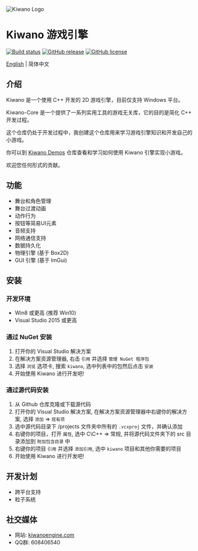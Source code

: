 ![Kiwano Logo](https://github.com/Nomango/Kiwano/raw/master/logo/logo_text_h.png)

# Kiwano 游戏引擎

[![Build status](https://ci.appveyor.com/api/projects/status/frqh09om9ldaklr9/branch/master?svg=true)](https://ci.appveyor.com/project/Nomango/kiwano/branch/master)
[![GitHub release](https://img.shields.io/github/release/nomango/kiwano)](https://github.com/Nomango/Kiwano/releases/latest)
[![GitHub license](https://img.shields.io/github/license/nomango/kiwano)](https://github.com/Nomango/Kiwano/blob/master/LICENSE)

[English](./README.md) | 简体中文

## 介绍

Kiwano 是一个使用 C++ 开发的 2D 游戏引擎，目前仅支持 Windows 平台。

Kiwano-Core 是一个提供了一系列实用工具的游戏无关库，它的目的是简化 C++ 开发过程。

这个仓库仍处于开发过程中，我创建这个仓库用来学习游戏引擎知识和开发自己的小游戏。

你可以到 [Kiwano Demos](https://github.com/kiwanogame/KiwanoDemos) 仓库查看和学习如何使用 Kiwano 引擎实现小游戏。

欢迎您任何形式的贡献。

## 功能

* 舞台和角色管理
* 舞台过渡动画
* 动作行为
* 按钮等简易UI元素
* 音频支持
* 网络通信支持
* 数据持久化
* 物理引擎 (基于 Box2D)
* GUI 引擎 (基于 ImGui)

## 安装

### 开发环境

- Win8 或更高 (推荐 Win10)
- Visual Studio 2015 或更高

### 通过 NuGet 安装

1. 打开你的 Visual Studio 解决方案
2. 在解决方案资源管理器, 右击 `引用` 并选择 `管理 NuGet 程序包`
3. 选择 `浏览` 选项卡, 搜索 `kiwano`, 选中列表中的包然后点击 `安装`
4. 开始使用 Kiwano 进行开发吧!

### 通过源代码安装

1. 从 Github 仓库克隆或下载源代码
2. 打开你的 Visual Studio 解决方案, 在解决方案资源管理器中右键你的解决方案, 选择 `添加` => `现有项`
3. 选中源代码目录下 /projects 文件夹中所有的 `.vcxproj` 文件，并确认添加
4. 右键你的项目，打开 `属性`, 选中 C\C++ => 常规, 并将源代码文件夹下的 src 目录添加到 `附加包含目录` 中
5. 右键你的项目 `引用` 并选择 `添加引用`, 选中 `kiwano` 项目和其他你需要的项目
6. 开始使用 Kiwano 进行开发吧!

## 开发计划

* 跨平台支持
* 粒子系统

## 社交媒体

* 网站: [kiwanoengine.com](https://kiwanoengine.com)
* QQ群: 608406540
